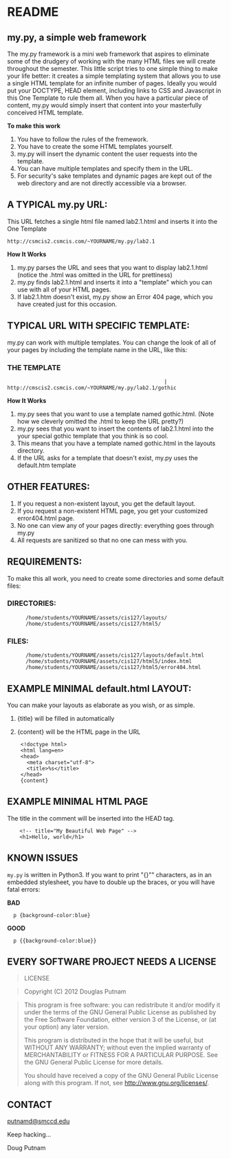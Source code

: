 # README

## my.py, a simple web framework

The my.py framework is a mini web framework that aspires to eliminate 
some of the drudgery of working with the many HTML files we will create
throughout the semester. This little script tries to one simple thing 
to make your life better: it creates a simple templating system that 
allows you to use a single HTML template for an infinite number of pages.
Ideally you would put your DOCTYPE, HEAD element, including links to
CSS and Javascript in this One Template to rule them all. When you have
a particular piece of content, my.py would simply insert that content
into your masterfully conceived HTML template. 

__To make this work__

1. You have to follow the rules of the fremework.
2. You have to create the some HTML templates yourself. 
3. my.py will insert the dynamic content the user requests into the template.
4. You can have multiple templates and specify them in the URL.
5. For security's sake templates and dynamic pages are kept out of 
       the web directory and are not directly accessible via a browser.

      
## A TYPICAL my.py URL:

This URL fetches a single html file named lab2.1.html and inserts it into
the One Template

    http://csmcis2.csmcis.com/~YOURNAME/my.py/lab2.1

__How It Works__

1. my.py parses the URL and sees that you want to display lab2.1.html 
       (notice the .html was omitted in the URL for prettiness)
2. my.py finds lab2.1.html and inserts it into a "template" which you
       can use with all of your HTML pages.
3. If lab2.1.htm doesn't exist, my.py show an Error 404 page, which you
       have created just for this occasion.


## TYPICAL URL WITH SPECIFIC TEMPLATE:

my.py can work with multiple templates. You can change the look of all of 
your pages by including the template name in the URL, like this:

### THE TEMPLATE
                                                       |
    http://cmscis2.csmcis.com/~YOURNAME/my.py/lab2.1/gothic

__How It Works__

1. my.py sees that you want to use a template named gothic.html. (Note how we 
       cleverly omitted the .html to keep the URL pretty?)
2. my.py sees that you want to insert the contents of lab2.1.html into the
       your special gothic template that you think is so cool.
3. This means that you have a template named gothic.html in the layouts
       directory.
4. If the URL asks for a template that doesn't exist, my.py uses the
       default.htm template

## OTHER FEATURES:

1. If you request a non-existent layout, you get the default layout.
2. If you request a non-existent HTML page, you get your customized error404.html page.
3. No one can view any of your pages directly: everything goes through my.py
4. All requests are sanitized so that no one can mess with you.


## REQUIREMENTS:

To make this all work, you need to create some directories and some default files:

### DIRECTORIES:

          /home/students/YOURNAME/assets/cis127/layouts/
          /home/students/YOURNAME/assets/cis127/html5/

### FILES: 

          /home/students/YOURNAME/assets/cis127/layouts/default.html
          /home/students/YOURNAME/assets/cis127/html5/index.html
          /home/students/YOURNAME/assets/cis127/html5/error404.html

## EXAMPLE MINIMAL default.html LAYOUT:

You can make your layouts as elaborate as you wish, or as simple.

1. {title} will be filled in automatically
2. {content} will be the HTML page in the URL

        <!doctype html>
        <html lang=en>
        <head>
          <meta charset="utf-8">
          <title>%s</title> 
        </head>
        {content}

       
## EXAMPLE MINIMAL HTML PAGE

The title in the comment will be inserted into the HEAD tag. 
    
        <!-- title="My Beautiful Web Page" -->
        <h1>Hello, world</h1>

## KNOWN ISSUES

<code>my.py</code> is written in Python3. If you want to print "{}"" characters,
as in an embedded stylesheet, you have to double up the braces, or
you will have fatal errors:

__BAD__

      p {background-color:blue}
        
__GOOD__ 

      p {{background-color:blue}}


## EVERY SOFTWARE PROJECT NEEDS A LICENSE

> LICENSE

> Copyright (C) 2012 Douglas Putnam

> This program is free software: you can redistribute it and/or modify
> it under the terms of the GNU General Public License as published by
> the Free Software Foundation, either version 3 of the License, or
> (at your option) any later version.
> 
> This program is distributed in the hope that it will be useful,
> but WITHOUT ANY WARRANTY; without even the implied warranty of
> MERCHANTABILITY or FITNESS FOR A PARTICULAR PURPOSE.  See the
> GNU General Public License for more details.
> 
> You should have received a copy of the GNU General Public License
> along with this program.  If not, see <http://www.gnu.org/licenses/>.    

## CONTACT

putnamd@smccd.edu


Keep hacking...

Doug Putnam
